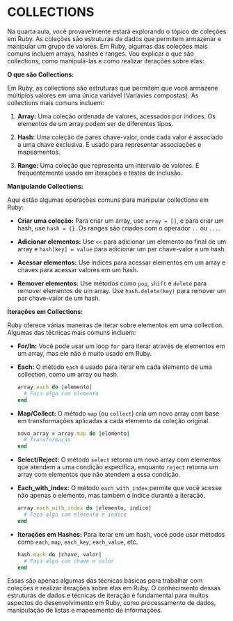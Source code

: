 # COLLECTIONS
Na quarta aula, você provavelmente estará explorando o tópico de coleções em Ruby. As coleções são estruturas de dados que permitem armazenar e manipular um grupo de valores. Em Ruby, algumas das coleções mais comuns incluem arrays, hashes e ranges. Vou explicar o que são collections, como manipulá-las e como realizar iterações sobre elas:

**O que são Collections:**

Em Ruby, as collections são estruturas que permitem que você armazene múltiplos valores em uma única variável (Variavies compostas). As collections mais comuns incluem:

1. **Array:** Uma coleção ordenada de valores, acessados por índices. Os elementos de um array podem ser de diferentes tipos.

2. **Hash:** Uma coleção de pares chave-valor, onde cada valor é associado a uma chave exclusiva. É usado para representar associações e mapeamentos.

3. **Range:** Uma coleção que representa um intervalo de valores. É frequentemente usado em iterações e testes de inclusão.

**Manipulando Collections:**

Aqui estão algumas operações comuns para manipular collections em Ruby:

- **Criar uma coleção:**
  Para criar um array, use `array = []`, e para criar um hash, use `hash = {}`. Os ranges são criados com o operador `..` ou `...`.

- **Adicionar elementos:**
  Use `<<` para adicionar um elemento ao final de um array e `hash[key] = value` para adicionar um par chave-valor a um hash.

- **Acessar elementos:**
  Use índices para acessar elementos em um array e chaves para acessar valores em um hash.

- **Remover elementos:**
  Use métodos como `pop`, `shift` e `delete` para remover elementos de um array. Use `hash.delete(key)` para remover um par chave-valor de um hash.

**Iterações em Collections:**

Ruby oferece várias maneiras de iterar sobre elementos em uma collection. Algumas das técnicas mais comuns incluem:

- **For/In:**
  Você pode usar um loop `for` para iterar através de elementos em um array, mas ele não é muito usado em Ruby.

- **Each:**
  O método `each` é usado para iterar em cada elemento de uma collection, como um array ou hash.

  ```ruby
  array.each do |elemento|
    # Faça algo com elemento
  end
  ```

- **Map/Collect:**
  O método `map` (ou `collect`) cria um novo array com base em transformações aplicadas a cada elemento da coleção original.

  ```ruby
  novo_array = array.map do |elemento|
    # Transformação
  end
  ```

- **Select/Reject:**
  O método `select` retorna um novo array com elementos que atendem a uma condição específica, enquanto `reject` retorna um array com elementos que não atendem a essa condição.

- **Each_with_index:**
  O método `each_with_index` permite que você acesse não apenas o elemento, mas também o índice durante a iteração.

  ```ruby
  array.each_with_index do |elemento, indice|
    # Faça algo com elemento e indice
  end
  ```

- **Iterações em Hashes:**
  Para iterar em um hash, você pode usar métodos como `each`, `map`, `each_key`, `each_value`, etc.

  ```ruby
  hash.each do |chave, valor|
    # Faça algo com chave e valor
  end
  ```

Essas são apenas algumas das técnicas básicas para trabalhar com coleções e realizar iterações sobre elas em Ruby. O conhecimento dessas estruturas de dados e técnicas de iteração é fundamental para muitos aspectos do desenvolvimento em Ruby, como processamento de dados, manipulação de listas e mapeamento de informações.